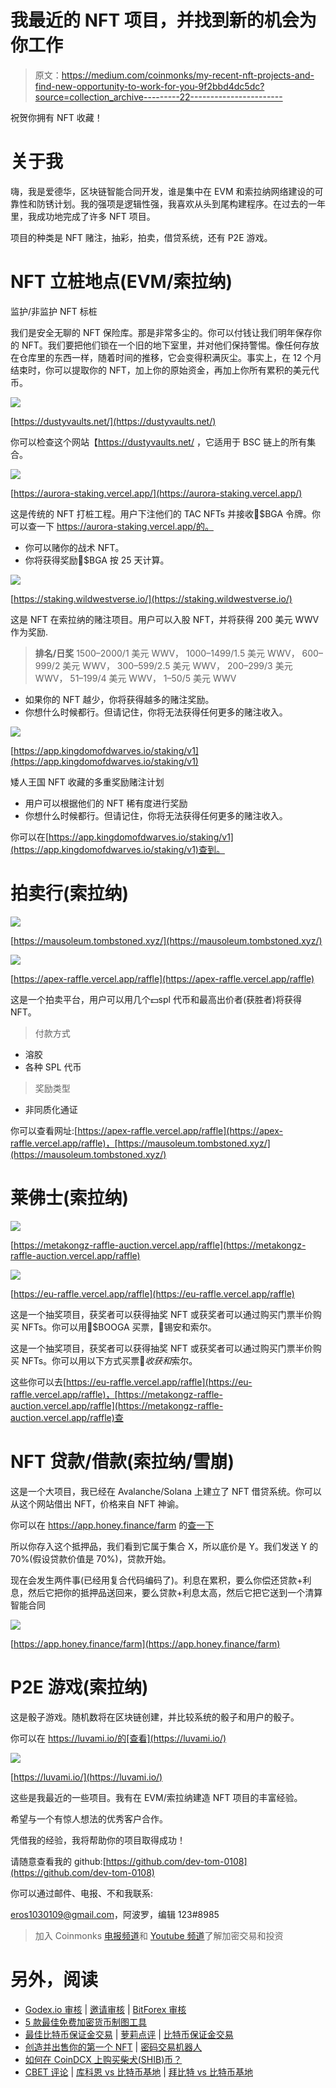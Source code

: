 # 我最近的 NFT 项目，并找到新的机会为你工作

> 原文：<https://medium.com/coinmonks/my-recent-nft-projects-and-find-new-opportunity-to-work-for-you-9f2bbd4dc5dc?source=collection_archive---------22----------------------->

祝贺你拥有 NFT 收藏！

# 关于我

嗨，我是爱德华，区块链智能合同开发，谁是集中在 EVM 和索拉纳网络建设的可靠性和防锈计划。我的强项是逻辑性强，我喜欢从头到尾构建程序。在过去的一年里，我成功地完成了许多 NFT 项目。

项目的种类是 NFT 赌注，抽彩，拍卖，借贷系统，还有 P2E 游戏。

# NFT 立桩地点(EVM/索拉纳)

监护/非监护 NFT 标桩

我们是安全无聊的 NFT 保险库。那是非常多尘的。你可以付钱让我们明年保存你的 NFT。我们要把他们锁在一个旧的地下室里，并对他们保持警惕。像任何存放在仓库里的东西一样，随着时间的推移，它会变得积满灰尘。事实上，在 12 个月结束时，你可以提取你的 NFT，加上你的原始资金，再加上你所有累积的美元代币。

![](img/bbd2732a75c53db9e454de7b0b77d391.png)

[https://dustyvaults.net/](https://dustyvaults.net/)

你可以检查这个网站【https://dustyvaults.net/ ，它适用于 BSC 链上的所有集合。

![](img/6c79f9696366d89aad56f1009c65d05b.png)

[https://aurora-staking.vercel.app/](https://aurora-staking.vercel.app/)

这是传统的 NFT 打桩工程。用户下注他们的 TAC NFTs 并接收🍌$BGA 令牌。你可以查一下 https://aurora-staking.vercel.app/的。

*   你可以赌你的战术 NFT。
*   你将获得奖励🍌$BGA 按 25 天计算。

![](img/399818b38f4b962967c2f9d17eca6db3.png)

[https://staking.wildwestverse.io/](https://staking.wildwestverse.io/)

这是 NFT 在索拉纳的赌注项目。用户可以入股 NFT，并将获得 200 美元 WWV 作为奖励.

> **排名/日奖**
> 1500–2000/1 美元 WWV，
> 1000–1499/1.5 美元 WWV，
> 600–999/2 美元 WWV，
> 300–599/2.5 美元 WWV，
> 200–299/3 美元 WWV，
> 51–199/4 美元 WWV，
> 1–50/5 美元 WWV

*   如果你的 NFT 越少，你将获得越多的赌注奖励。
*   你想什么时候都行。但请记住，你将无法获得任何更多的赌注收入。

![](img/28bbeaf41930832c5b952cb138d97076.png)

[https://app.kingdomofdwarves.io/staking/v1](https://app.kingdomofdwarves.io/staking/v1)

矮人王国 NFT 收藏的多重奖励赌注计划

*   用户可以根据他们的 NFT 稀有度进行奖励
*   你想什么时候都行。但请记住，你将无法获得任何更多的赌注收入。

你可以在[https://app.kingdomofdwarves.io/staking/v1](https://app.kingdomofdwarves.io/staking/v1)查到。

# 拍卖行(索拉纳)

![](img/84660a7069c530340f781921a8a8fa94.png)

[https://mausoleum.tombstoned.xyz/](https://mausoleum.tombstoned.xyz/)

![](img/be048f4038d850ed235747d43ac31847.png)

[https://apex-raffle.vercel.app/raffle](https://apex-raffle.vercel.app/raffle)

这是一个拍卖平台，用户可以用几个💵spl 代币和最高出价者(获胜者)将获得 NFT。

> 付款方式

*   溶胶
*   各种 SPL 代币

> 奖励类型

*   非同质化通证

你可以查看网址:[https://apex-raffle.vercel.app/raffle](https://apex-raffle.vercel.app/raffle)，[https://mausoleum.tombstoned.xyz/](https://mausoleum.tombstoned.xyz/)

# 莱佛士(索拉纳)

![](img/ac27f420d25a37b120d2a748a4fb5f08.png)

[https://metakongz-raffle-auction.vercel.app/raffle](https://metakongz-raffle-auction.vercel.app/raffle)

![](img/f102f94ec4d86c1fbc245a18cdceabc5.png)

[https://eu-raffle.vercel.app/raffle](https://eu-raffle.vercel.app/raffle)

这是一个抽奖项目，获奖者可以获得抽奖 NFT 或获奖者可以通过购买门票半价购买 NFTs。你可以用🦴$BOOGA 买票，🍭锡安和索尔。

这是一个抽奖项目，获奖者可以获得抽奖 NFT 或获奖者可以通过购买门票半价购买 NFTs。你可以用以下方式买票🍂$收获和$索尔。

这些你可以去[https://eu-raffle.vercel.app/raffle](https://eu-raffle.vercel.app/raffle)，[https://metakongz-raffle-auction.vercel.app/raffle](https://metakongz-raffle-auction.vercel.app/raffle)查

# NFT 贷款/借款(索拉纳/雪崩)

这是一个大项目，我已经在 Avalanche/Solana 上建立了 NFT 借贷系统。你可以从这个网站借出 NFT，价格来自 NFT 神谕。

你可以在 https://app.honey.finance/farm 的[查一下](https://app.honey.finance/farm)

所以你存入这个抵押品，我们看到它属于集合 X，所以底价是 Y。我们发送 Y 的 70%(假设贷款价值是 70%)，贷款开始。

现在会发生两件事(已经用复合代码编码了)。利息在累积，要么你偿还贷款+利息，然后它把你的抵押品送回来，要么贷款+利息太高，然后它把它送到一个清算智能合同

![](img/e36abc1c7887bd6832527aebbac4c3c1.png)

[https://app.honey.finance/farm](https://app.honey.finance/farm)

# P2E 游戏(索拉纳)

这是骰子游戏。随机数将在区块链创建，并比较系统的骰子和用户的骰子。

你可以在 https://luvami.io/的[查看](https://luvami.io/)

![](img/7b9401043922166e16a9119c0d66229b.png)

[https://luvami.io/](https://luvami.io/)

这些是我最近的一些项目。我有在 EVM/索拉纳建造 NFT 项目的丰富经验。

希望与一个有惊人想法的优秀客户合作。

凭借我的经验，我将帮助你的项目取得成功！

请随意查看我的 github:[https://github.com/dev-tom-0108](https://github.com/dev-tom-0108)

你可以通过邮件、电报、不和我联系:

eros1030109@gmail.com，阿波罗，编辑 123#8985

> 加入 Coinmonks [电报频道](https://t.me/coincodecap)和 [Youtube 频道](https://www.youtube.com/c/coinmonks/videos)了解加密交易和投资

# 另外，阅读

*   [Godex.io 审核](/coinmonks/godex-io-review-7366086519fb) | [邀请审核](/coinmonks/invity-review-70f3030c0502) | [BitForex 审核](https://coincodecap.com/bitforex-review)
*   [5 款最佳免费加密货币制图工具](https://coincodecap.com/crypto-charting-tools)
*   [最佳比特币保证金交易](/coinmonks/bitcoin-margin-trading-exchange-bcbfcbf7b8e3) | [萝莉点评](/coinmonks/lolli-review-e6ddc7895ad8) | [比特币保证金交易](https://coincodecap.com/bityard-margin-trading)
*   [创造并出售你的第一个 NFT](https://coincodecap.com/create-nft) | [密码交易机器人](https://coincodecap.com/best-crypto-trading-bots)
*   [如何在 CoinDCX 上购买柴犬(SHIB)币？](https://coincodecap.com/buy-shiba-coindcx)
*   [CBET 评论](https://coincodecap.com/cbet-casino-review) | [库科恩 vs 比特币基地](https://coincodecap.com/kucoin-vs-coinbase) | [拜比特 vs 比特币基地](https://coincodecap.com/bybit-vs-coinbase)